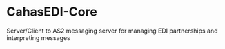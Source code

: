 # CahasEDI-Core
Server/Client to AS2 messaging server for managing EDI partnerships and interpreting messages
